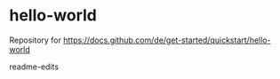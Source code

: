 # hello-world
Repository for https://docs.github.com/de/get-started/quickstart/hello-world

readme-edits
